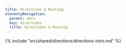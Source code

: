 ```yaml
---
title: Directions & Routing
eleventyNavigation:
  parent: docs
  key: directions
  title: Directions & Routing
---
```


{% include "src/shared/directions/directions-intro.md" %}
